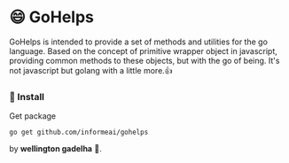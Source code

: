 # :smile:  GoHelps
GoHelps is intended to provide a set of methods and utilities for the go language.
Based on the concept of primitive wrapper object in javascript, providing common methods to these objects,
but with the go of being. It's not javascript but golang with a little more.:+1:

### :wrench:  Install
Get package
```
go get github.com/informeai/gohelps
```
by **wellington gadelha** :punch:.
